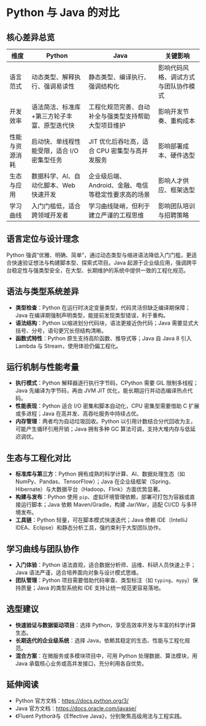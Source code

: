 # Python 与 Java 的对比

## 核心差异总览
| 维度 | Python | Java | 关键影响 |
| --- | --- | --- | --- |
| 语言范式 | 动态类型、解释执行、强调易读性 | 静态类型、编译执行、强调结构化 | 影响代码风格、调试方式与团队协作模式 |
| 开发效率 | 语法简洁、标准库+第三方轮子丰富、原型迭代快 | 工程化规范完善、自动补全与强类型支持帮助大型项目维护 | 影响开发节奏、重构成本 |
| 性能与资源消耗 | 启动快、单线程性能受限，适合 I/O 密集型任务 | JIT 优化后吞吐高，适合 CPU 密集型与高并发服务 | 影响部署成本、硬件选型 |
| 生态与应用 | 数据科学、AI、自动化脚本、Web 快速开发 | 企业级后端、Android、金融、电信等稳定性要求高的场景 | 影响人才供应、框架选型 |
| 学习曲线 | 入门门槛低，适合跨领域开发者 | 学习曲线陡峭，但利于建立严谨的工程思维 | 影响团队培训与招聘策略 |

## 语言定位与设计理念
Python 强调“优雅、明确、简单”，通过动态类型与缩进语法降低入门门槛，更适合快速验证想法与构建脚本型、探索式项目。Java 起源于企业级应用，强调跨平台稳定性与强类型安全，在大型、长期维护的系统中提供一致的工程化规范。

## 语法与类型系统差异
- **类型检查**：Python 在运行时决定变量类型，代码灵活但缺乏编译期保障；Java 在编译期强制声明类型，能提前发现类型错误，利于重构。
- **语法结构**：Python 以缩进划分代码块，语法更接近伪代码；Java 需要显式大括号、分号，语句更冗长但结构清晰。
- **函数式特性**：Python 原生支持高阶函数、推导式等；Java 自 Java 8 引入 Lambda 与 Stream，使用体验仍偏工程化。

## 运行机制与性能考量
- **执行模式**：Python 解释器逐行执行字节码，CPython 需要 GIL 限制多线程；Java 先编译为字节码，再由 JVM JIT 优化，能长期运行并动态编译热点代码。
- **性能表现**：Python 适合 I/O 密集和脚本自动化，CPU 密集型需要借助 C 扩展或多进程；Java 在高并发、高吞吐服务中持续占优。
- **内存管理**：两者均为自动垃圾回收。Python 以引用计数结合分代回收为主，可能产生循环引用开销；Java 拥有多种 GC 算法可调，支持大堆内存与低延迟调优。

## 生态与工程化对比
- **标准库与第三方**：Python 拥有成熟的科学计算、AI、数据处理生态（如 NumPy、Pandas、TensorFlow）；Java 在企业级框架（Spring、Hibernate）与大数据平台（Hadoop、Flink）方面优势显著。
- **构建与发布**：Python 使用 `pip`、虚拟环境管理依赖，部署可打包为容器或直接运行脚本；Java 依赖 Maven/Gradle，构建 Jar/War，适配 CI/CD 与多环境发布。
- **工具链**：Python 轻量，可在脚本模式快速迭代；Java 倚赖 IDE（IntelliJ IDEA、Eclipse）和静态分析工具，强约束利于大型团队协作。

## 学习曲线与团队协作
- **入门体验**：Python 语法直观，适合数据分析师、运维、科研人员快速上手；Java 语法严谨，适合培养面向对象与设计模式思维。
- **团队管理**：Python 项目需要借助代码审查、类型标注（如 `typing`、`mypy`）保持质量；Java 的类型系统和 IDE 支持让统一规范更容易落地。

## 选型建议
- **快速验证与数据驱动项目**：选择 Python，享受高效率开发与丰富的科学计算生态。
- **长期迭代的企业级系统**：选择 Java，依赖其稳定的生态、性能与工程化规范。
- **混合方案**：在微服务或多模块项目中，可用 Python 处理数据、算法模块，用 Java 承载核心业务或高并发接口，充分利用各自优势。

## 延伸阅读
- Python 官方文档：<https://docs.python.org/3/>
- Java 官方文档：<https://docs.oracle.com/javase/>
- 《Fluent Python》与《Effective Java》，分别聚焦高级用法与工程实践。
